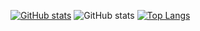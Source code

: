 [![GitHub stats](https://github-readme-stats.vercel.app/api?username=keatenluv)](https://github.com/anuraghazra/github-readme-stats)
![GitHub stats](https://github-readme-stats.vercel.app/api?username=keatenluv&hide=contribs,prs)
[![Top Langs](https://github-readme-stats.vercel.app/api/top-langs/?username=keatenluv)](https://github.com/keatenluv/github-readme-stats)
